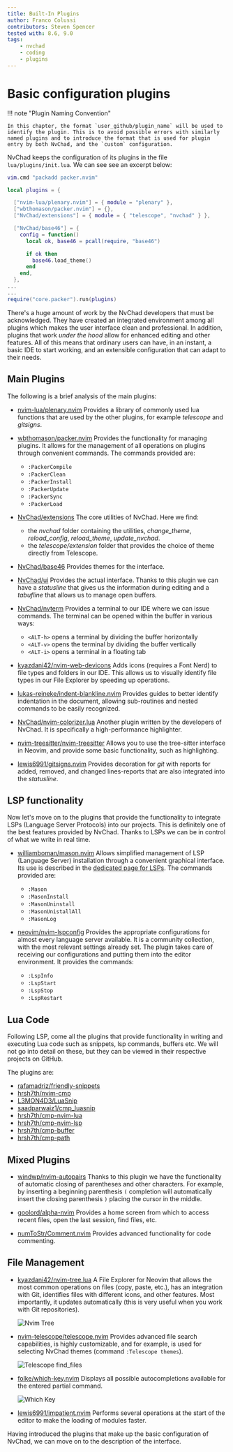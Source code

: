 ```yaml
---
title: Built-In Plugins
author: Franco Colussi
contributors: Steven Spencer
tested with: 8.6, 9.0
tags:
    - nvchad
    - coding
    - plugins
---
```


# Basic configuration plugins

!!! note "Plugin Naming Convention"

    In this chapter, the format `user_github/plugin_name` will be used to identify the plugin. This is to avoid possible errors with similarly named plugins and to introduce the format that is used for plugin entry by both NvChad, and the `custom` configuration.

NvChad keeps the configuration of its plugins in the file `lua/plugins/init.lua`. We can see see an excerpt below:

```lua
vim.cmd "packadd packer.nvim"

local plugins = {

  ["nvim-lua/plenary.nvim"] = { module = "plenary" },
  ["wbthomason/packer.nvim"] = {},
  ["NvChad/extensions"] = { module = { "telescope", "nvchad" } },

  ["NvChad/base46"] = {
    config = function()
      local ok, base46 = pcall(require, "base46")

      if ok then
        base46.load_theme()
      end
    end,
  },
...
...
require("core.packer").run(plugins)
```

There's a huge amount of work by the NvChad developers that must be acknowledged. They have created an integrated environment among all plugins which makes the user interface clean and professional. In addition, plugins that work *under the hood* allow for enhanced editing and other features. All of this means that ordinary users can have, in an instant, a basic IDE to start working, and an extensible configuration that can adapt to their needs.  

## Main Plugins

The following is a brief analysis of the main plugins:

- [nvim-lua/plenary.nvim](https://github.com/nvim-lua/plenary.nvim) Provides a library of commonly used lua functions that are used by the other plugins, for example *telescope* and *gitsigns*.

- [wbthomason/packer.nvim](https://github.com/wbthomason/packer.nvim) Provides the functionality for managing plugins. It allows for the management of all operations on plugins through convenient commands. The commands provided are:
  
  - `:PackerCompile`
  - `:PackerClean`
  - `:PackerInstall`
  - `:PackerUpdate`
  - `:PackerSync`
  - `:PackerLoad`

- [NvChad/extensions](https://github.com/NvChad/extensions) The core utilities of NvChad. Here we find:
  
  - the *nvchad* folder containing the utilities, *change_theme*, *reload_config*, *reload_theme*, *update_nvchad*.
  - the *telescope/extension* folder that provides the choice of theme directly from Telescope.

- [NvChad/base46](https://github.com/NvChad/base46) Provides themes for the interface.

- [NvChad/ui](https://github.com/NvChad/ui) Provides the actual interface. Thanks to this plugin we can have a *statusline* that gives us the information during editing and a *tabufline* that allows us to manage open buffers.

- [NvChad/nvterm](https://github.com/NvChad/nvterm) Provides a terminal to our IDE where we can issue commands. The terminal can be opened within the buffer in various ways:
  
  - `<ALT-h>` opens a terminal by dividing the buffer horizontally
  - `<ALT-v>` opens the terminal by dividing the buffer vertically
  - `<ALT-i>` opens a terminal in a floating tab 

- [kyazdani42/nvim-web-devicons](https://github.com/kyazdani42/nvim-web-devicons) Adds icons (requires a Font Nerd) to file types and folders in our IDE. This allows us to visually identify file types in our File Explorer by speeding up operations.

- [lukas-reineke/indent-blankline.nvim](https://github.com/lukas-reineke/indent-blankline.nvim) Provides guides to better identify indentation in the document, allowing sub-routines and nested commands to be easily recognized.

- [NvChad/nvim-colorizer.lua](https://github.com/NvChad/nvim-colorizer.lua) Another plugin written by the developers of NvChad. It is specifically a high-performance highlighter.

- [nvim-treesitter/nvim-treesitter](https://github.com/nvim-treesitter/nvim-treesitter) Allows you to use the tree-sitter interface in Neovim, and provide some basic functionality, such as highlighting.

- [lewis6991/gitsigns.nvim](https://github.com/lewis6991/gitsigns.nvim) Provides decoration for *git* with reports for added, removed, and changed lines-reports that are also integrated into the *statusline*.

## LSP functionality

Now let's move on to the plugins that provide the functionality to integrate LSPs (Language Server Protocols) into our projects. This is definitely one of the best features provided by NvChad. Thanks to LSPs we can be in control of what we write in real time.

- [williamboman/mason.nvim](https://github.com/williamboman/mason.nvim) Allows simplified management of LSP (Language Server) installation through a convenient graphical interface. Its use is described in the [dedicated page for LSPs](../custom/lsp.md). The commands provided are:
  
  - `:Mason`
  - `:MasonInstall`
  - `:MasonUninstall`
  - `:MasonUnistallAll`
  - `:MasonLog`

- [neovim/nvim-lspconfig](https://github.com/neovim/nvim-lspconfig) Provides the appropriate configurations for almost every language server available. It is a community collection, with the most relevant settings already set. The plugin takes care of receiving our configurations and putting them into the editor environment. It provides the commands:
  
  - `:LspInfo`
  - `:LspStart`
  - `:LspStop`
  - `:LspRestart`

## Lua Code

Following LSP, come all the plugins that provide functionality in writing and executing Lua code such as snippets, lsp commands, buffers etc. We will not go into detail on these, but they can be viewed in their respective projects on GitHub. 

The plugins are: 

- [rafamadriz/friendly-snippets](https://github.com/rafamadriz/friendly-snippets) 
- [hrsh7th/nvim-cmp](https://github.com/hrsh7th/nvim-cmp) 
- [L3MON4D3/LuaSnip](https://github.com/L3MON4D3/LuaSnip) 
- [saadparwaiz1/cmp_luasnip](https://github.com/saadparwaiz1/cmp_luasnip) 
- [hrsh7th/cmp-nvim-lua](https://github.com/hrsh7th/cmp-nvim-lua) 
- [hrsh7th/cmp-nvim-lsp](https://github.com/hrsh7th/cmp-nvim-lsp) 
- [hrsh7th/cmp-buffer](https://github.com/hrsh7th/cmp-buffer)
- [hrsh7th/cmp-path](https://github.com/hrsh7th/cmp-path)

## Mixed Plugins

- [windwp/nvim-autopairs](https://github.com/windwp/nvim-autopairs) Thanks to this plugin we have the functionality of automatic closing of parentheses and other characters. For example, by inserting a beginning parenthesis `(` completion will automatically insert the closing parenthesis `)` placing the cursor in the middle.

- [goolord/alpha-nvim](https://github.com/goolord/alpha-nvim) Provides a home screen from which to access recent files, open the last session, find files, etc.

- [numToStr/Comment.nvim](https://github.com/numToStr/Comment.nvim) Provides advanced functionality for code commenting.

## File Management

- [kyazdani42/nvim-tree.lua](https://github.com/kyazdani42/nvim-tree.lua) A File Explorer for Neovim that allows the most common operations on files (copy, paste, etc.), has an integration with Git, identifies files with different icons, and other features. Most importantly, it updates automatically (this is very useful when you work with Git repositories).
  
  ![Nvim Tree](../images/nvim_tree.png)

- [nvim-telescope/telescope.nvim](https://github.com/nvim-telescope/telescope.nvim) Provides advanced file search capabilities, is highly customizable, and for example, is used for selecting NvChad themes (command `:Telescope themes`).
  
  ![Telescope find_files](../images/telescope_find_files.png)

- [folke/which-key.nvim](https://github.com/folke/which-key.nvim) Displays all possible autocompletions available for the entered partial command.
  
  ![Which Key](../images/which_key.png)

- [lewis6991/impatient.nvim](https://github.com/lewis6991/impatient.nvim) Performs several operations at the start of the editor to make the loading of modules faster.

Having introduced the plugins that make up the basic configuration of NvChad, we can move on to the description of the interface.
